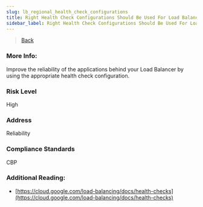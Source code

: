 ```yaml
---
slug: lb_regional_health_check_configurations
title: Right Health Check Configurations Should Be Used For Load Balancer Regional Health Checks
sidebar_label: Right Health Check Configurations Should Be Used For Load Balancer Regional Health Checks
---
```

> [Back](../../gcploadbalancermonitoring)

### More Info:
Improve the reliability of the applications behind your Load Balancer by using the appropriate health check configuration. 

### Risk Level
High

### Address
Reliability

### Compliance Standards
CBP

### Additional Reading:
- [https://cloud.google.com/load-balancing/docs/health-checks](https://cloud.google.com/load-balancing/docs/health-checks) 
